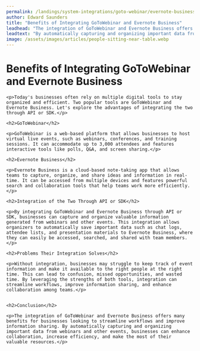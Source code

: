 ```yaml
---
permalink: /landings/system-integrations/goto-webinar/evernote-business
author: Edward Saunders
title: "Benefits of Integrating GoToWebinar and Evernote Business"
leadhead: "The integration of GoToWebinar and Evernote Business offers many benefits for businesses looking to streamline workflows and improve information sharing"
leadtext: "By automatically capturing and organizing important data from webinars and other events, businesses can enhance collaboration, increase efficiency, and make the most of their valuable resources."
image: /assets/images/articles/people-sitting-near-table.webp
---
```

<div class="arttext">
	<h1>Benefits of Integrating GoToWebinar and Evernote Business</h1>

	<p>Today's businesses often rely on multiple digital tools to stay organized and efficient. Two popular tools are GoToWebinar and Evernote Business. Let's explore the advantages of integrating the two through API or SDK.</p>

	<h2>GoToWebinar</h2>
	
	<p>GoToWebinar is a web-based platform that allows businesses to host virtual live events, such as webinars, conferences, and training sessions. It can accommodate up to 3,000 attendees and features interactive tools like polls, Q&A, and screen sharing.</p>
	
	<h2>Evernote Business</h2>
	
	<p>Evernote Business is a cloud-based note-taking app that allows teams to capture, organize, and share ideas and information in real-time. It can be accessed from multiple devices and features powerful search and collaboration tools that help teams work more efficiently.</p>
	
	<h2>Integration of the Two Through API or SDK</h2>
	
	<p>By integrating GoToWebinar and Evernote Business through API or SDK, businesses can capture and organize valuable information generated from webinars and other events. This integration allows organizers to automatically save important data such as chat logs, attendee lists, and presentation materials to Evernote Business, where they can easily be accessed, searched, and shared with team members. </p>
	
	<h2>Problems Their Integration Solves</h2>
	
	<p>Without integration, businesses may struggle to keep track of event information and make it available to the right people at the right time. This can lead to confusion, missed opportunities, and wasted time. By leveraging the strengths of both tools, integration can streamline workflows, improve information sharing, and enhance collaboration among teams.</p>


	<h2>Conclusion</h2>
	
	<p>The integration of GoToWebinar and Evernote Business offers many benefits for businesses looking to streamline workflows and improve information sharing. By automatically capturing and organizing important data from webinars and other events, businesses can enhance collaboration, increase efficiency, and make the most of their valuable resources.</p>

</div>
